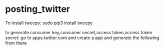 # posting_twitter

To install tweepy: sudo pip3 install tweepy

to generate consumer key,consumer secret,access token,access token secret:
go to apps.twitter.com and create a app and generate the following from there
